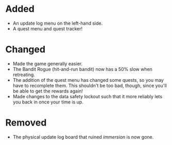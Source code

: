 # Added
- An update log menu on the left-hand side.
- A quest menu and quest tracker!
# Changed
- Made the game generally easier.
- The Bandit Rogue (hit-and-run bandit) now has a 50% slow when retreating.
- The addition of the quest menu has changed some quests, so you may have to recomplete them. This shouldn't be too bad, though, since you'll be able to get the rewards again!
- Made changes to the data safety lockout such that it more reliably lets you back in once your time is up.
# Removed
- The physical update log board that ruined *immersion* is now gone.